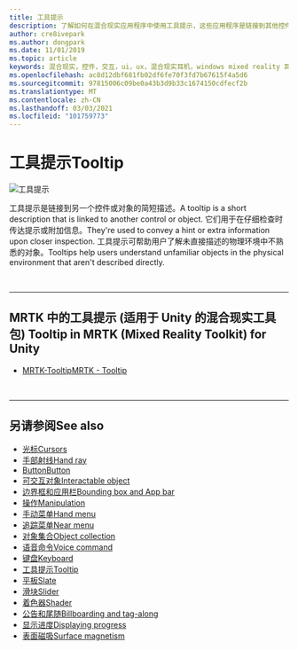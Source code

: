 ```yaml
---
title: 工具提示
description: 了解如何在混合现实应用程序中使用工具提示，这些应用程序是链接到其他控件或对象的简短说明。
author: cre8ivepark
ms.author: dongpark
ms.date: 11/01/2019
ms.topic: article
keywords: 混合现实，控件，交互，ui，ux，混合现实耳机，windows mixed reality 耳机，虚拟现实耳机，HoloLens，tooltip，MRTK，混合现实工具包
ms.openlocfilehash: ac8d12dbf681fb02df6fe70f3fd7b67615f4a5d6
ms.sourcegitcommit: 97815006c09be0a43b3d9b33c1674150cdfecf2b
ms.translationtype: MT
ms.contentlocale: zh-CN
ms.lasthandoff: 03/03/2021
ms.locfileid: "101759773"
---
```

# <a name="tooltip"></a><span data-ttu-id="314d5-104">工具提示</span><span class="sxs-lookup"><span data-stu-id="314d5-104">Tooltip</span></span>

![工具提示](images/UX_Hero_Tooltip.jpg)

<span data-ttu-id="314d5-106">工具提示是链接到另一个控件或对象的简短描述。</span><span class="sxs-lookup"><span data-stu-id="314d5-106">A tooltip is a short description that is linked to another control or object.</span></span> <span data-ttu-id="314d5-107">它们用于在仔细检查时传达提示或附加信息。</span><span class="sxs-lookup"><span data-stu-id="314d5-107">They're used to convey a hint or extra information upon closer inspection.</span></span> <span data-ttu-id="314d5-108">工具提示可帮助用户了解未直接描述的物理环境中不熟悉的对象。</span><span class="sxs-lookup"><span data-stu-id="314d5-108">Tooltips help users understand unfamiliar objects in the physical environment that aren't described directly.</span></span> 

<br>

---

## <a name="tooltip-in-mrtk-mixed-reality-toolkit-for-unity"></a><span data-ttu-id="314d5-109">MRTK 中的工具提示 (适用于 Unity 的混合现实工具包) </span><span class="sxs-lookup"><span data-stu-id="314d5-109">Tooltip in MRTK (Mixed Reality Toolkit) for Unity</span></span>

* [<span data-ttu-id="314d5-110">MRTK-Tooltip</span><span class="sxs-lookup"><span data-stu-id="314d5-110">MRTK - Tooltip</span></span>](https://docs.microsoft.com/windows/mixed-reality/mrtk-docs/features/ux-building-blocks/tooltip.md)

<br>

---

## <a name="see-also"></a><span data-ttu-id="314d5-111">另请参阅</span><span class="sxs-lookup"><span data-stu-id="314d5-111">See also</span></span>

* [<span data-ttu-id="314d5-112">光标</span><span class="sxs-lookup"><span data-stu-id="314d5-112">Cursors</span></span>](cursors.md)
* [<span data-ttu-id="314d5-113">手部射线</span><span class="sxs-lookup"><span data-stu-id="314d5-113">Hand ray</span></span>](point-and-commit.md)
* [<span data-ttu-id="314d5-114">Button</span><span class="sxs-lookup"><span data-stu-id="314d5-114">Button</span></span>](button.md)
* [<span data-ttu-id="314d5-115">可交互对象</span><span class="sxs-lookup"><span data-stu-id="314d5-115">Interactable object</span></span>](interactable-object.md)
* [<span data-ttu-id="314d5-116">边界框和应用栏</span><span class="sxs-lookup"><span data-stu-id="314d5-116">Bounding box and App bar</span></span>](app-bar-and-bounding-box.md)
* [<span data-ttu-id="314d5-117">操作</span><span class="sxs-lookup"><span data-stu-id="314d5-117">Manipulation</span></span>](direct-manipulation.md)
* [<span data-ttu-id="314d5-118">手动菜单</span><span class="sxs-lookup"><span data-stu-id="314d5-118">Hand menu</span></span>](hand-menu.md)
* [<span data-ttu-id="314d5-119">追踪菜单</span><span class="sxs-lookup"><span data-stu-id="314d5-119">Near menu</span></span>](near-menu.md)
* [<span data-ttu-id="314d5-120">对象集合</span><span class="sxs-lookup"><span data-stu-id="314d5-120">Object collection</span></span>](object-collection.md)
* [<span data-ttu-id="314d5-121">语音命令</span><span class="sxs-lookup"><span data-stu-id="314d5-121">Voice command</span></span>](voice-input.md)
* [<span data-ttu-id="314d5-122">键盘</span><span class="sxs-lookup"><span data-stu-id="314d5-122">Keyboard</span></span>](keyboard.md)
* [<span data-ttu-id="314d5-123">工具提示</span><span class="sxs-lookup"><span data-stu-id="314d5-123">Tooltip</span></span>](tooltip.md)
* [<span data-ttu-id="314d5-124">平板</span><span class="sxs-lookup"><span data-stu-id="314d5-124">Slate</span></span>](slate.md)
* [<span data-ttu-id="314d5-125">滑块</span><span class="sxs-lookup"><span data-stu-id="314d5-125">Slider</span></span>](slider.md)
* [<span data-ttu-id="314d5-126">着色器</span><span class="sxs-lookup"><span data-stu-id="314d5-126">Shader</span></span>](shader.md)
* [<span data-ttu-id="314d5-127">公告和尾随</span><span class="sxs-lookup"><span data-stu-id="314d5-127">Billboarding and tag-along</span></span>](billboarding-and-tag-along.md)
* [<span data-ttu-id="314d5-128">显示进度</span><span class="sxs-lookup"><span data-stu-id="314d5-128">Displaying progress</span></span>](progress.md)
* [<span data-ttu-id="314d5-129">表面磁吸</span><span class="sxs-lookup"><span data-stu-id="314d5-129">Surface magnetism</span></span>](surface-magnetism.md)
